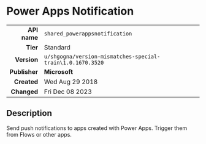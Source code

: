 # Power Apps Notification
| | |
|-:|-|
|**API name**|`shared_powerappsnotification`|
|**Tier**|Standard|
|**Version**|`u/shgogna/version-mismatches-special-train\1.0.1670.3520`|
|**Publisher**|**Microsoft**|
|**Created**|Wed Aug 29 2018|
|**Changed**|Fri Dec 08 2023|

## Description
Send push notifications to apps created with Power Apps. Trigger them from Flows or other apps.
